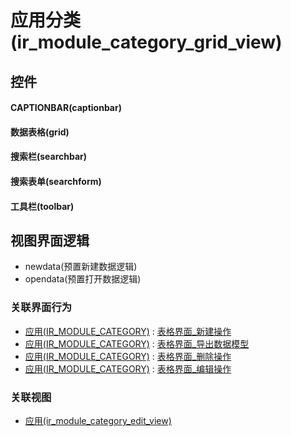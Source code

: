 # 应用分类(ir_module_category_grid_view)  <!-- {docsify-ignore-all} -->



## 控件
#### CAPTIONBAR(captionbar)
#### 数据表格(grid)
#### 搜索栏(searchbar)
#### 搜索表单(searchform)
#### 工具栏(toolbar)

## 视图界面逻辑
  * newdata(预置新建数据逻辑)
  * opendata(预置打开数据逻辑)


### 关联界面行为
  * [应用(IR_MODULE_CATEGORY)](module/base/ir_module_category) : [表格界面_新建操作](module/base/ir_module_category#界面行为)
  * [应用(IR_MODULE_CATEGORY)](module/base/ir_module_category) : [表格界面_导出数据模型](module/base/ir_module_category#界面行为)
  * [应用(IR_MODULE_CATEGORY)](module/base/ir_module_category) : [表格界面_删除操作](module/base/ir_module_category#界面行为)
  * [应用(IR_MODULE_CATEGORY)](module/base/ir_module_category) : [表格界面_编辑操作](module/base/ir_module_category#界面行为)

### 关联视图
  * [应用(ir_module_category_edit_view)](app/view/ir_module_category_edit_view)

<script>
 const { createApp } = Vue
  createApp({
    data() {
      return {

      }
    }
  }).use(ElementPlus).mount('#app')
</script>